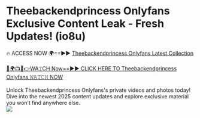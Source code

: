 # Theebackendprincess Onlyfans Exclusive Content Leak - Fresh Updates! (io8u)

🔥 ACCESS NOW 🌍==►► <a href="https://tinyurl.com/kvy9nzfs" rel="nofollow">Theebackendprincess Onlyfans Latest Collection</a>
<br><br>
[🔴🌍📺📱👉WA𝚃CH Now==►► CLICK HERE TO Theebackendprincess Onlyfans 𝚆𝙰𝚃𝙲𝙷 NOW](https://tinyurl.com/kvy9nzfs)
<br><br>
Unlock Theebackendprincess Onlyfans's private videos and photos today! Dive into the newest 2025 content updates and explore exclusive material you won’t find anywhere else.
<br>
<a href="https://tinyurl.com/kvy9nzfs" rel="nofollow" data-target="animated-image.originalLink"><img src="https://camo.githubusercontent.com/8a4f000d20f83aca3bf7ec5f350d767afa0574a8a352519fd8cfa583a6f93a33/68747470733a2f2f692e696d6775722e636f6d2f644a486b345a712e676966" data-canonical-src="https://i.imgur.com/dJHk4Zq.gif" style="max-width: 100%; display: inline-block;" data-target="animated-image.originalImage"></a>
<br>
